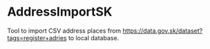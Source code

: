 # AddressImportSK
Tool to import CSV address places from https://data.gov.sk/dataset?tags=register+adries to local database.
